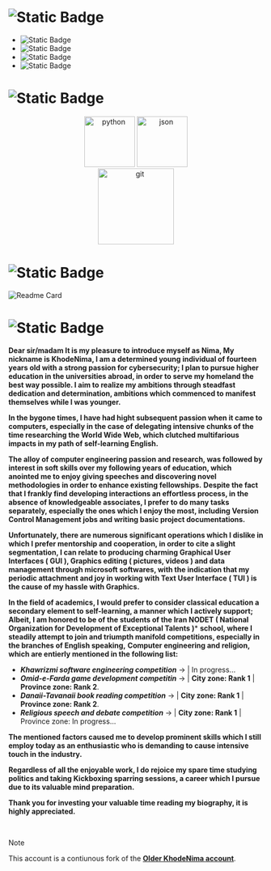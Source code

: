 
# ![Static Badge](https://img.shields.io/badge/Informations-%238B0000?style=soci&logoColor=country&color=%238B0000)



- ![Static Badge](https://img.shields.io/badge/Nima-%238B0000?style=soci&label=Name&color=%238B0000)
- ![Static Badge](https://img.shields.io/badge/14-%238B0000?style=soci&logoColor=%238B0000&label=Age&color=%238B0000)
- ![Static Badge](https://img.shields.io/badge/Iran-%238B0000?style=soci&logoColor=country&label=Motherland%20%3A%20&color=%238B0000)
- ![Static Badge](https://img.shields.io/badge/%20%20Cybersecurity-%238B0000?style=soci&logoColor=country&label=Interested%20in%20%3A%20&color=%238B0000)



# ![Static Badge](https://img.shields.io/badge/Skills_and_competencies-%238B0000?style=soci&logoColor=country&color=%238B0000)



<p align="center">
    <img src="https://github.com/KhodeNima/KhodeNima/blob/Main.Project/pictures/python.png" alt="python" width="100" />
    <img src="https://github.com/KhodeNima/KhodeNima/blob/Main.Project/pictures/json.png" alt="json" width="100" />
    <br>
    <img src="https://github.com/KhodeNima/KhodeNima/blob/Main.Project/pictures/git.png" alt="git" width="150" />

</p>


</pre>


# ![Static Badge](https://img.shields.io/badge/Currently_working_on:-%238B0000?style=soci&logoColor=country&color=%238B0000)



![Readme Card](https://github-readme-stats.vercel.app/api/pin/?username=KhodeNima&repo=NyvoNetHunter&theme=shadow_red)
    


# ![Static Badge](https://img.shields.io/badge/Description-%238B0000?style=soci&logoColor=country&color=%238B0000)


**Dear sir/madam
It is my pleasure to introduce myself as Nima, My nickname is KhodeNima, I am a determined young individual of fourteen years old with a strong passion for cybersecurity; I plan to pursue higher education in the universities abroad, in order to serve my homeland the best way possible. I aim to realize my ambitions through steadfast dedication and determination, ambitions which
commenced to manifest themselves while I was younger.**


**In the bygone times, I have had hight subsequent passion when it came to computers, especially in the case of
delegating intensive chunks of the time researching the World Wide Web, which clutched multifarious impacts in my path of
self-learning English.**


**The alloy of computer engineering passion and research, was followed by interest in soft skills over my following
years of education, which anointed me to enjoy giving speeches and discovering novel methodologies in order to enhance existing fellowships.**
**Despite the fact that I frankly find developing interactions an effortless process, in the absence of knowledgeable associates,
I prefer to do many tasks separately, especially the ones which I enjoy the most, including Version Control Management jobs and writing basic 
project documentations.**


**Unfortunately, there are numerous significant operations which I dislike in which I prefer mentorship and cooperation,
in order to cite a slight segmentation, I can relate to producing charming Graphical User Interfaces ( GUI ), 
Graphics editing ( pictures, videos ) and data management through microsoft softwares, with the indication that
my periodic attachment and joy in working with Text User Interface ( TUI ) is the cause of my hassle with Graphics.**


**In the field of academics, I would prefer to consider classical education a secondary element to self-learning, a manner which**
**I actively support; Albeit, I am honored to be of the students of the Iran NODET ( National Organization for Development of Exceptional Talents )***
**school, where I steadily attempt to join and triumpth manifold competitions, especially in the branches of English speaking,** 
**Computer engineering and religion, which are entierly mentioned in the following list:**


- ***Khawrizmi software engineering competition*** -> | In progress...
- ***Omid-e-Farda game development competitin*** -> | **City zone: Rank 1** | **Province zone: Rank 2**.
- ***Danaii-Tavanaii book reading competition*** -> | **City zone: Rank 1** | **Province zone: Rank 2**.
- ***Religious speech and debate competition*** ->  | **City zone: Rank 1** | Province zone: In progress...


**The mentioned factors caused me to develop prominent skills which I still employ today as an enthusiastic who is
demanding to cause intensive touch in the industry.**


**Regardless of all the enjoyable work, I do rejoice my spare time studying politics and taking Kickboxing sparring sessions,
a career which I pursue due to its valuable mind preparation.**


**Thank you for investing your valuable time reading my biography, it is highly appreciated.**

<br>


> [!NOTE]
> This account is a contiunous fork of the [**Older KhodeNima account**](https://github.com/KhodeNima).

